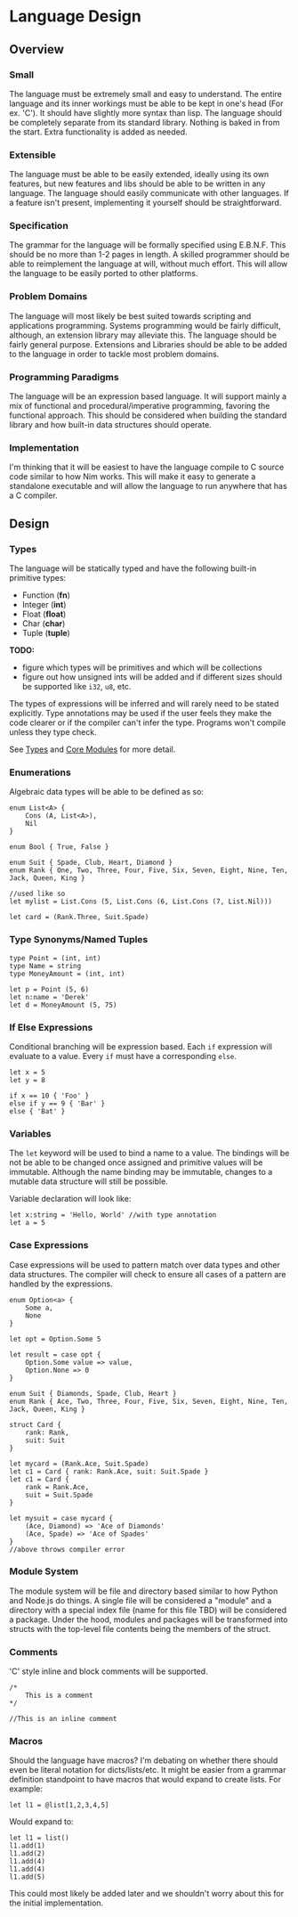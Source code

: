 Language Design
===============
Overview
--------
### Small
The language must be extremely small and easy to understand.
The entire language and its inner workings must be able to be kept in one's head (For ex. 'C').
It should have slightly more syntax than lisp.
The language should be completely separate from its standard library.
Nothing is baked in from the start.
Extra functionality is added as needed.

### Extensible
The language must be able to be easily extended, ideally using its own features, but new features and libs should be able to be written in any language.
The language should easily communicate with other languages.
If a feature isn't present, implementing it yourself should be straightforward.

### Specification
The grammar for the language will be formally specified using E.B.N.F.
This should be no more than 1-2 pages in length.
A skilled programmer should be able to reimplement the language at will, without much effort.
This will allow the language to be easily ported to other platforms.

### Problem Domains
The language will most likely be best suited towards scripting and applications programming.
Systems programming would be fairly difficult, although, an extension library may alleviate this.
The language should be fairly general purpose. 
Extensions and Libraries should be able to be added to the language in order to tackle most problem domains.

### Programming Paradigms
The language will be an expression based language.
It will support mainly a mix of functional and procedural/imperative programming, favoring the functional approach.
This should be considered when building the standard library and how built-in data structures should operate.

### Implementation
I'm thinking that it will be easiest to have the language compile to C source code similar to how Nim works.
This will make it easy to generate a standalone executable and will allow the language to run anywhere that has a C compiler.

Design
------
### Types
The language will be statically typed and have the following built-in primitive types:
- Function (**fn**)
- Integer (**int**)
- Float (**float**)
- Char (**char**)
- Tuple (**tuple**)

**TODO:**
- figure which types will be primitives and which will be collections
- figure out how unsigned ints will be added and if different sizes should be supported like `i32`, `u8`, etc.

The types of expressions will be inferred and will rarely need to be stated explicitly.
Type annotations may be used if the user feels they make the code clearer or if the compiler can't infer the type.
Programs won't compile unless they type check.

See [Types](types.markdown) and [Core Modules](core_modules.markdown) for more detail.

### Enumerations
Algebraic data types will be able to be defined as so:
```text
enum List<A> {
    Cons (A, List<A>),
    Nil
}

enum Bool { True, False }

enum Suit { Spade, Club, Heart, Diamond }
enum Rank { One, Two, Three, Four, Five, Six, Seven, Eight, Nine, Ten, Jack, Queen, King }

//used like so
let mylist = List.Cons (5, List.Cons (6, List.Cons (7, List.Nil)))

let card = (Rank.Three, Suit.Spade)
```


### Type Synonyms/Named Tuples
```
type Point = (int, int)
type Name = string
type MoneyAmount = (int, int)

let p = Point (5, 6)
let n:name = 'Derek'
let d = MoneyAmount (5, 75)
```

### If Else Expressions
Conditional branching will be expression based.
Each `if` expression will evaluate to a value.
Every `if` must have a corresponding `else`.

```text
let x = 5
let y = 8

if x == 10 { 'Foo' }
else if y == 9 { 'Bar' }
else { 'Bat' }
```

### Variables
The `let` keyword will be used to bind a name to a value.
The bindings will be not be able to be changed once assigned and primitive values will be immutable.
Although the name binding may be immutable, changes to a mutable data structure will still be possible.

Variable declaration will look like:
```text
let x:string = 'Hello, World' //with type annotation
let a = 5
```


### Case Expressions
Case expressions will be used to pattern match over data types and other data structures.
The compiler will check to ensure all cases of a pattern are handled by the expressions.

```text
enum Option<a> {
    Some a,
    None
}

let opt = Option.Some 5

let result = case opt {
    Option.Some value => value,
    Option.None => 0
}

enum Suit { Diamonds, Spade, Club, Heart }
enum Rank { Ace, Two, Three, Four, Five, Six, Seven, Eight, Nine, Ten, Jack, Queen, King }

struct Card {
	rank: Rank,
	suit: Suit
}

let mycard = (Rank.Ace, Suit.Spade)
let c1 = Card { rank: Rank.Ace, suit: Suit.Spade }
let c1 = Card {
	rank = Rank.Ace,
	suit = Suit.Spade
}

let mysuit = case mycard {
    (Ace, Diamond) => 'Ace of Diamonds'
    (Ace, Spade) => 'Ace of Spades'
}
//above throws compiler error
```

### Module System
The module system will be file and directory based similar to how Python and Node.js do things.
A single file will be considered a "module" and a directory with a special index file (name for this file TBD) will be considered a package.
Under the hood, modules and packages will be transformed into structs with the top-level file contents being the members of the struct.

### Comments
'C' style inline and block comments will be supported.
```text
/*
    This is a comment
*/

//This is an inline comment
```

### Macros
Should the language have macros?
I'm debating on whether there should even be literal notation for dicts/lists/etc.
It might be easier from a grammar definition standpoint to have macros that would expand to create lists.
For example:
```text
let l1 = @list[1,2,3,4,5]
```
Would expand to:
```text
let l1 = list()
l1.add(1)
l1.add(2)
l1.add(4)
l1.add(4)
l1.add(5)
```

This could most likely be added later and we shouldn't worry about this for the initial implementation.